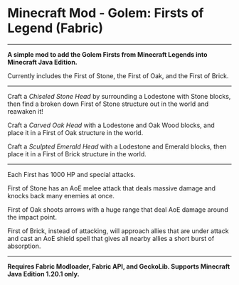 # Minecraft Mod - Golem: Firsts of Legend (Fabric)

---

**A simple mod to add the Golem Firsts from Minecraft Legends into Minecraft Java Edition.**

Currently includes the First of Stone, the First of Oak, and the First of Brick.

---

Craft a *Chiseled Stone Head* by surrounding a Lodestone with Stone blocks, then find a broken down First of Stone structure out in the world and reawaken it!

Craft a *Carved Oak Head* with a Lodestone and Oak Wood blocks, and place it in a First of Oak structure in the world.

Craft a *Sculpted Emerald Head* with a Lodestone and Emerald blocks, then place it in a First of Brick structure in the world.

---

Each First has 1000 HP and special attacks.

First of Stone has an AoE melee attack that deals massive damage and knocks back many enemies at once.

First of Oak shoots arrows with a huge range that deal AoE damage around the impact point.

First of Brick, instead of attacking, will approach allies that are under attack and cast an AoE shield spell that gives all nearby allies a short burst of absorption.

---

**Requires Fabric Modloader, Fabric API, and GeckoLib. Supports Minecraft Java Edition 1.20.1 only.**